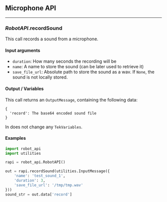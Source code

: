## **Microphone API**

---

### *RobotAPI*.**recordSound**

This call records a sound from a microphone.

#### Input arguments

- `duration`: How many seconds the recording will be
- `name`: A name to store the sound (can be later used to retrieve it)
- `save_file_url`: Absolute path to store the sound as a wav. If `None`, the sound is not locally stored.

#### Output / Variables

This call returns an `OutputMessage`, containing the following data:
```
{
  'record': The base64 encoded sound file
}
```

In does not change any `TekVariables`.

#### Examples

```python
import robot_api
import utilities

rapi = robot_api.RobotAPI()

out = rapi.recordSound(utilities.InputMessage({
    'name': 'test_sound_1',
    'duration': 3,
    'save_file_url': '/tmp/tmp.wav'
}))
sound_str = out.data['record']
```
